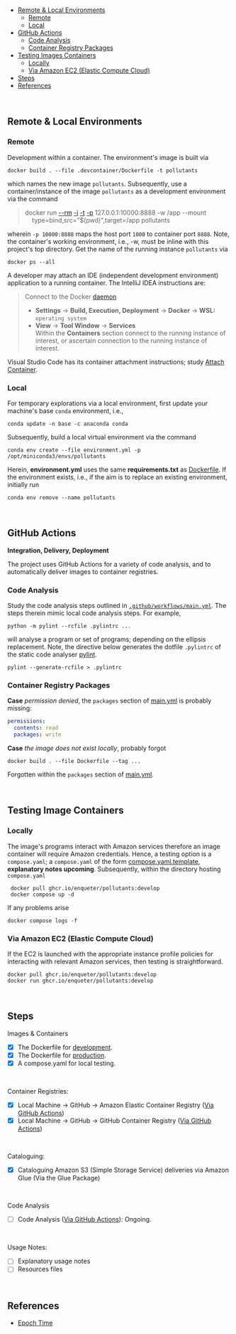 <br>

* [Remote & Local Environments](#remote--local-environments)
  * [Remote](#remote) 
  * [Local](#local)
* [GitHub Actions](#github-actions)
  * [Code Analysis](#code-analysis)
  * [Container Registry Packages](#container-registry-packages)
* [Testing Images Containers](#testing-image-containers)
  * [Locally](#locally)
  * [Via Amazon EC2 (Elastic Compute Cloud)](#via-amazon-ec2-elastic-compute-cloud)
* [Steps](#steps)
* [References](#references)

<br>

## Remote & Local Environments

### Remote

Development within a container.  The environment's image is built via

```shell
docker build . --file .devcontainer/Dockerfile -t pollutants
```

which names the new image `pollutants`.  Subsequently, use a container/instance of the image `pollutants` as a development environment via the command

> docker run [--rm](https://docs.docker.com/engine/reference/commandline/run/#:~:text=a%20container%20exits-,%2D%2Drm,-Automatically%20remove%20the) [-i](https://docs.docker.com/engine/reference/commandline/run/#:~:text=and%20reaps%20processes-,%2D%2Dinteractive,-%2C%20%2Di) [-t](https://docs.docker.com/get-started/02_our_app/#:~:text=Finally%2C%20the-,%2Dt,-flag%20tags%20your) [-p](https://docs.docker.com/engine/reference/commandline/run/#:~:text=%2D%2Dpublish%20%2C-,%2Dp,-Publish%20a%20container%E2%80%99s) 127.0.0.1:10000:8888 -w /app --mount \
> &nbsp; &nbsp; type=bind,src="$(pwd)",target=/app pollutants

wherein   `-p 10000:8888` maps the host port `1000` to container port `8888`.  Note, the container's working environment, i.e., -w, must be inline with this project's top directory.  Get the name of the running instance ``pollutants`` via

```shell
docker ps --all
```

A developer may attach an IDE (independent development environment) application to a running container.  The IntelliJ 
IDEA instructions are:

> Connect to the Docker [daemon](https://www.jetbrains.com/help/idea/docker.html#connect_to_docker)
> * **Settings** $\rightarrow$ **Build, Execution, Deployment** $\rightarrow$ **Docker** $\rightarrow$ **WSL:** `operating system`
> * **View** $\rightarrow$ **Tool Window** $\rightarrow$ **Services** <br>Within the **Containers** section connect to the running instance of interest, or ascertain connection to the running instance of interest.

Visual Studio Code has its container attachment instructions; study [Attach Container](https://code.visualstudio.com/docs/devcontainers/attach-container).


### Local

For temporary explorations via a local environment, first update your machine's base `conda` environment, i.e.,

```shell
conda update -n base -c anaconda conda
```

Subsequently, build a local virtual environment via the command

```shell
conda env create --file environment.yml -p /opt/miniconda3/envs/pollutants
```

Herein, **environment.yml** uses the same **requirements.txt** as [Dockerfile](/.devcontainer/Dockerfile).  If the 
environment exists, i.e., if the aim is to replace an existing environment, initially run

```shell
conda env remove --name pollutants
```

<br>

## GitHub Actions

<span style="margin-bottom: 25px"><b>Integration, Delivery, Deployment</b></span>

The project uses GitHub Actions for a variety of code analysis, and to automatically deliver images to container registries.

### Code Analysis

Study the code analysis steps outlined in [`.github/workflows/main.yml`](/.github/workflows/main.yml).  The steps therein 
mimic local code analysis steps.  For example, 

```shell
python -m pylint --rcfile .pylintrc ...
```

will analyse a program or set of programs; depending on the ellipsis replacement. Note, the directive below generates the 
dotfile `.pylintrc` of the static code analyser [pylint](https://pylint.pycqa.org/en/latest/user_guide/checkers/features.html).

```shell
pylint --generate-rcfile > .pylintrc
```

### Container Registry Packages

**Case** _permission denied_, the `packages` section of [main.yml](/.github/workflows/main.yml) is probably missing:

```yaml
permissions:
  contents: read
  packages: write
```

**Case** _the image does not exist locally_, probably forgot

```shell
docker build . --file Dockerfile --tag ...
```

Forgotten within the `packages` section of [main.yml](/.github/workflows/main.yml).


<br>


## Testing Image Containers

### Locally

The image's programs interact with Amazon services therefore an image container will require Amazon credentials.  Hence, 
a testing option is a `compose.yaml`; a `compose.yaml` of the form [compose.yaml.template](/compose.yaml.template), 
**explanatory notes upcoming**.  Subsequently, within the directory hosting `compose.yaml`

```shell
 docker pull ghcr.io/enqueter/pollutants:develop
 docker compose up -d
```

If any problems arise

```shell
docker compose logs -f
```

### Via Amazon EC2 (Elastic Compute Cloud)

If the EC2 is launched with the appropriate instance profile policies for interacting with relevant Amazon services, then 
testing is straightforward.

```shell
docker pull ghcr.io/enqueter/pollutants:develop
docker run ghcr.io/enqueter/pollutants:develop
```

<br>

## Steps

Images & Containers
- [x] The Dockerfile for [development](/.devcontainer/Dockerfile).
- [x] The Dockerfile for [production](/Dockerfile).
- [x] A compose.yaml for local testing.

<br>

Container Registries:
- [x] Local Machine &rarr; GitHub &rarr; Amazon Elastic Container Registry ([Via GitHub Actions](/.github/workflows/main.yml))
- [x] Local Machine &rarr; GitHub &rarr; GitHub Container Registry ([Via GitHub Actions](/.github/workflows/main.yml))

<br>

Cataloguing:
- [x] Cataloguing Amazon S3 (Simple Storage Service) deliveries via Amazon Glue (Via the Glue Package)

<br>

Code Analysis
- [ ] Code Analysis ([Via GitHub Actions](/.github/workflows/main.yml)): Ongoing.

<br>

Usage Notes:
- [ ] Explanatory usage notes
- [ ] Resources files

<br>

## References

* [Epoch Time](https://unixtime.org)


<br>
<br>

<br>
<br>

<br>
<br>

<br>
<br>
